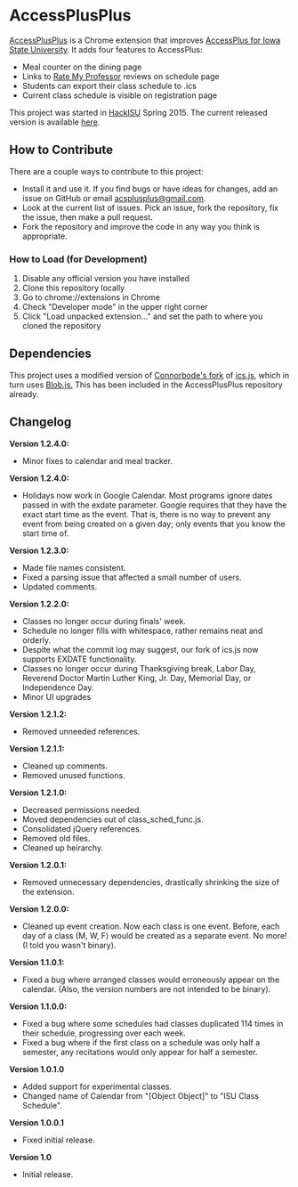 # AccessPlusPlus
<a href="https://chrome.google.com/webstore/detail/access%20%20/cdchknkpbdccmalfabhdjjkckajhbdif">AccessPlusPlus</a> is a Chrome extension that improves <a href="https://accessplus.iastate.edu/frontdoor/login.jsp">AccessPlus for Iowa State University</a>. It adds four features to AccessPlus:

* Meal counter on the dining page
* Links to <a href="http://www.ratemyprofessors.com/">Rate My Professor</a> reviews on schedule page
* Students can export their class schedule to .ics
* Current class schedule is visible on registration page

This project was started in <a href="http://hackisu.com/">HackISU</a> Spring 2015. The current released version is available <a href="https://chrome.google.com/webstore/detail/access%2B%2B/cdchknkpbdccmalfabhdjjkckajhbdif">here</a>.

## How to Contribute

There are a couple ways to contribute to this project:

* Install it and use it. If you find bugs or have ideas for changes, add an issue on GitHub or email acsplusplus@gmail.com.
* Look at the current list of issues. Pick an issue, fork the repository, fix the issue, then make a pull request. 
* Fork the repository and improve the code in any way you think is appropriate. 

### How to Load (for Development)

1. Disable any official version you have installed
2. Clone this repository locally
3. Go to chrome://extensions in Chrome
4. Check "Developer mode" in the upper right corner
5. Click "Load unpacked extension..." and set the path to where you cloned the repository

## Dependencies
This project uses a modified version of <a href="https://github.com/connorbode/ics.js">Connorbode's fork</a> of <a href="https://github.com/nwcell/ics.js/">ics.js</a>, which in turn uses <a href="https://github.com/eligrey/Blob.js">Blob.js.</a> This has been included in the AccessPlusPlus repository already. 

## Changelog
**Version 1.2.4.0:**
* Minor fixes to calendar and meal tracker.

**Version 1.2.4.0:**
* Holidays now work in Google Calendar. Most programs ignore dates passed in with the exdate parameter. Google requires that they have the exact start time as the event. That is, there is no way to prevent any event from being created on a given day; only events that you know the start time of.

**Version 1.2.3.0:**
* Made file names consistent. 
* Fixed a parsing issue that affected a small number of users.
* Updated comments.

**Version 1.2.2.0:**
* Classes no longer occur during finals' week.
* Schedule no longer fills with whitespace, rather remains neat and orderly.
* Despite what the commit log may suggest, our fork of ics.js now supports EXDATE functionality.
* Classes no longer occur during Thanksgiving break, Labor Day, Reverend Doctor Martin Luther King, Jr. Day, Memorial Day, or Independence Day.
* Minor UI upgrades

**Version 1.2.1.2:**
* Removed unneeded references.

**Version 1.2.1.1:**
* Cleaned up comments.
* Removed unused functions.

**Version 1.2.1.0:**
* Decreased permissions needed.
* Moved dependencies out of class_sched_func.js.
* Consolidated jQuery references.
* Removed old files.
* Cleaned up heirarchy.

**Version 1.2.0.1:**
* Removed unnecessary dependencies, drastically shrinking the size of the extension.

**Version 1.2.0.0:**
* Cleaned up event creation. Now each class is one event. Before, each day of a class (M, W, F) would be created as a separate event. No more!
(I told you wasn't binary).

**Version 1.1.0.1:**
* Fixed a bug where arranged classes would erroneously appear on the calendar. 
(Also, the version numbers are not intended to be binary).

**Version 1.1.0.0:**
* Fixed a bug where some schedules had classes duplicated 114 times in their schedule, progressing over each week.
* Fixed a bug where if the first class on a schedule was only half a semester, any recitations would only appear for half a semester.

**Version 1.0.1.0**
* Added support for experimental classes.
* Changed name of Calendar from "[Object Object]" to "ISU Class Schedule".

**Version 1.0.0.1**
* Fixed initial release.

**Version 1.0**
* Initial release.
